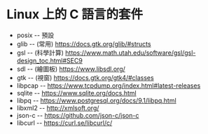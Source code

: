 # Linux 上的 C 語言的套件

* posix -- 預設
* glib -- (常用) https://docs.gtk.org/glib/#structs
* gsl -- (科學計算) https://www.math.utah.edu/software/gsl/gsl-design_toc.html#SEC9
* sdl -- (繪圖板) https://www.libsdl.org/
* gtk -- (視窗) https://docs.gtk.org/gtk4/#classes
* libpcap -- https://www.tcpdump.org/index.html#latest-releases
* sqlite -- https://www.sqlite.org/docs.html
* libpq -- https://www.postgresql.org/docs/9.1/libpq.html
* libxml2 -- http://xmlsoft.org/
* json-c -- https://github.com/json-c/json-c
* libcurl -- https://curl.se/libcurl/c/ 
